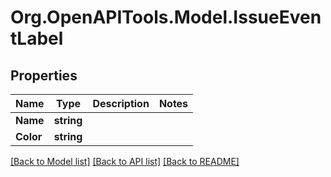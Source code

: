 # Org.OpenAPITools.Model.IssueEventLabel

## Properties

Name | Type | Description | Notes
------------ | ------------- | ------------- | -------------
**Name** | **string** |  | 
**Color** | **string** |  | 

[[Back to Model list]](../README.md#documentation-for-models) [[Back to API list]](../README.md#documentation-for-api-endpoints) [[Back to README]](../README.md)

